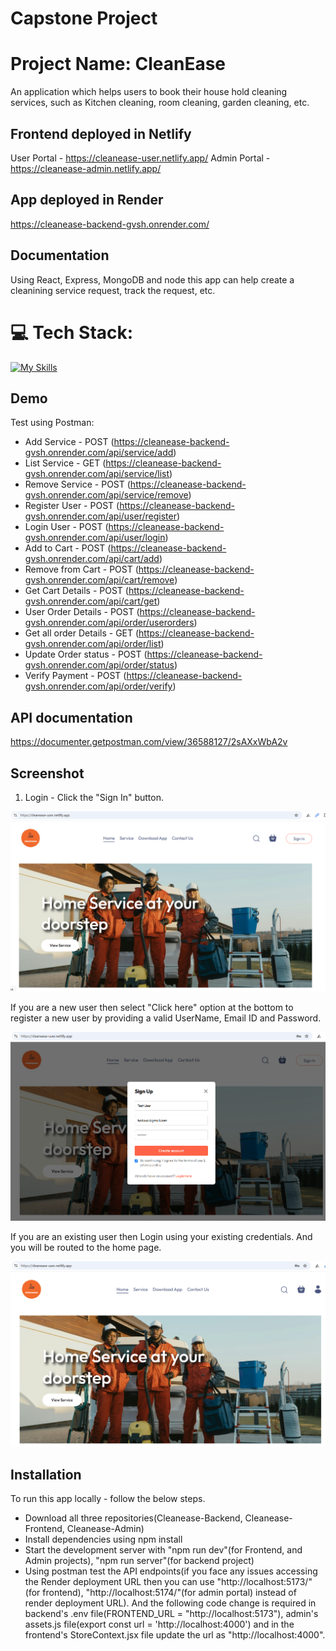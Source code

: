 # Capstone Project

# Project Name: CleanEase

An application which helps users to book their house hold cleaning services, such as Kitchen cleaning, room cleaning, garden cleaning, etc.

## Frontend deployed in Netlify

User Portal - https://cleanease-user.netlify.app/
Admin Portal - https://cleanease-admin.netlify.app/

## App deployed in Render

https://cleanease-backend-gvsh.onrender.com/

## Documentation

Using React, Express, MongoDB and node this app can help create a cleanining service request, track the request, etc.

# 💻 Tech Stack:

[![My Skills](https://skillicons.dev/icons?i=nodejs,express,mongodb,git,postman)](https://skillicons.dev)

## Demo

Test using Postman:

- Add Service - POST (https://cleanease-backend-gvsh.onrender.com/api/service/add)
- List Service - GET (https://cleanease-backend-gvsh.onrender.com/api/service/list)
- Remove Service - POST (https://cleanease-backend-gvsh.onrender.com/api/service/remove)
- Register User - POST (https://cleanease-backend-gvsh.onrender.com/api/user/register)
- Login User - POST (https://cleanease-backend-gvsh.onrender.com/api/user/login)
- Add to Cart - POST (https://cleanease-backend-gvsh.onrender.com/api/cart/add)
- Remove from Cart - POST (https://cleanease-backend-gvsh.onrender.com/api/cart/remove)
- Get Cart Details - POST (https://cleanease-backend-gvsh.onrender.com/api/cart/get)
- User Order Details - POST (https://cleanease-backend-gvsh.onrender.com/api/order/userorders)
- Get all order Details - GET (https://cleanease-backend-gvsh.onrender.com/api/order/list)
- Update Order status - POST (https://cleanease-backend-gvsh.onrender.com/api/order/status)
- Verify Payment - POST (https://cleanease-backend-gvsh.onrender.com/api/order/verify)

## API documentation

https://documenter.getpostman.com/view/36588127/2sAXxWbA2v

## Screenshot

1. Login - Click the "Sign In" button.

![alt text](image.png)

If you are a new user then select "Click here" option at the bottom to register a new user by providing a valid UserName, Email ID and Password.

![alt text](image-1.png)

If you are an existing user then Login using your existing credentials. And you will be routed to the home page.

![alt text](image-2.png)

## Installation

To run this app locally - follow the below steps.

- Download all three repositories(Cleanease-Backend, Cleanease-Frontend, Cleanease-Admin)
- Install dependencies using npm install
- Start the development server with "npm run dev"(for Frontend, and Admin projects), "npm run server"(for backend project)
- Using postman test the API endpoints(if you face any issues accessing the Render deployment URL then you can use "http://localhost:5173/"(for frontend), "http://localhost:5174/"(for admin portal) instead of render deployment URL). And the following code change is required in backend's .env file(FRONTEND_URL = "http://localhost:5173"), admin's assets.js file(export const url = 'http://localhost:4000') and in the frontend's StoreContext.jsx file update the url as "http://localhost:4000".
